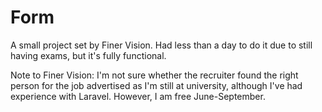 # Form

A small project set by Finer Vision. Had less than a day to do it due to still having exams, but it's fully functional. 

Note to Finer Vision: I'm not sure whether the recruiter found the right person for the job advertised as I'm still at university, although I've had experience with Laravel. However, I am free June-September.
